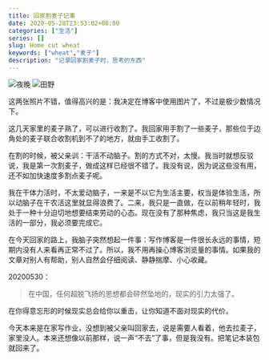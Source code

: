 ```yaml
---
title: 回家割麦子记事
date: 2020-05-28T23:53:02+08:00
categories: ["生活"]
series: []
slug: Home cut wheat
keywords: ["wheat","麦子"]
description: "记录回家割麦子时，思考的东西"
---
```


<img src="https://static.yidajiabei.xyz/img/night.jpg" alt="夜晚">

<img src="https://static.yidajiabei.xyz/img/field.jpg" alt="田野">

这两张照片不错，值得高兴的是：我决定在博客中使用图片了，不过是极少数情况下。

这几天家里的麦子熟了，可以进行收割了。我回家用手割了一些麦子，那些位于边角处的麦子联合收割机到不了的地方，就由手工收割了。

在割的时候，被父亲训：干活不动脑子。割的方式不对，太慢。我当时就想反驳说，我是第一次割麦子，做成这样已经很不错了。我没有说，因为说这些没有用，还不如加快速度多割点麦子呢。

我在干体力活时，不太爱动脑子，一来是不以它为生活主要，权当是体验生活，所以动脑子在干农活这里就显得浪费了。二来，我只是一直做，在以前稍年轻时，我处于一种十分迫切地想要结束劳动的心态。现在没有了那种焦虑，我只当这是我生活的一部分，我必须要完成它。

在今天回家的路上，我脑子突然想起一件事：写作博客是一件很长永远的事情，短期内没有人来看再正常不过了。所以，我不用再操心博客浏览量的事情。如果我的文章对别人有帮助，别人自然会仔细阅读、静静揣摩、小心收藏。

20200530：

> 在中国，任何超脱飞扬的思想都会砰然坠地的，现实的引力太强了。

在你得意忘形的时候现实总会给你以重击，让你知道不面对现实的代价。

今天本来是在家写作业，没想到被父亲叫回家去，说是需要人看着，他去拉麦子，家里没人。本来还想像以前那样，说一声“不去”了事，但是我没有。把笔记本装包就回来了。